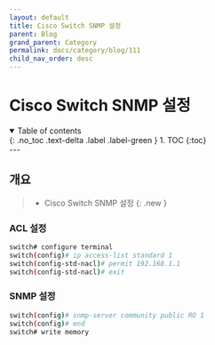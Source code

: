 ```yaml
---
layout: default
title: Cisco Switch SNMP 설정
parent: Blog
grand_parent: Category
permalink: docs/category/blog/111
child_nav_order: desc
---
```

# Cisco Switch SNMP 설정
<details open markdown="block">
  <summary>
    Table of contents
  </summary>
  {: .no_toc .text-delta .label .label-green }
1. TOC
{:toc}
</details>
---

## 개요

> - Cisco Switch SNMP 설정
{: .new }

### ACL 설정
  
```bash
switch# configure terminal
switch(config)# ip access-list standard 1
switch(config-std-nacl)# permit 192.168.1.1
switch(config-std-nacl)# exit
```

### SNMP 설정

```bash
switch(config)# snmp-server community public RO 1
switch(config)# end
switch# write memory
```
